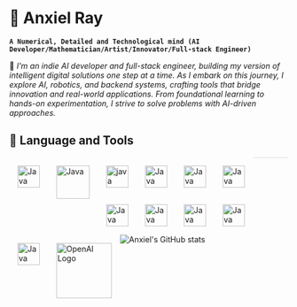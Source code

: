 # 🧠 Anxiel Ray

**`A Numerical, Detailed and Technological mind (AI Developer/Mathematician/Artist/Innovator/Full-stack Engineer)`**

🚀 _I'm an indie AI developer and full-stack engineer, building my version of intelligent digital solutions one step at a time. As I embark on this journey, I explore AI, robotics, and backend systems, crafting tools that bridge innovation and real-world applications. From foundational learning to hands-on experimentation, I strive to solve problems with AI-driven approaches._
<h2>🧰 Language and Tools</h2>

<img align="left" alt="Java" width="40px" style="margin: 15px;" src="https://cdn.jsdelivr.net/gh/devicons/devicon/icons/git/git-original.svg" />
<img align="left" alt="Java" width="60px" style="margin: 15px" src="https://upload.wikimedia.org/wikipedia/commons/0/05/Go_Logo_Blue.svg" />
<img align="left" alt="java" width="40px" style="margin: 15px" src="https://upload.wikimedia.org/wikipedia/commons/c/c3/Python-logo-notext.svg">
<img align="left" alt="Java" width="40px" style="margin: 15px" src="https://upload.wikimedia.org/wikipedia/commons/6/6a/JavaScript-logo.png" />
<img align="left" alt="Java" width="40px" style="margin: 15px" src="https://upload.wikimedia.org/wikipedia/commons/2/2d/Tensorflow_logo.svg" />
<img align="left" alt="Java" width="40px" style="margin: 15px" src="https://upload.wikimedia.org/wikipedia/commons/1/10/PyTorch_logo_icon.svg" style="margin: 15px" src="https://upload.wikimedia.org/wikipedia/commons/4/46/OpenAI_Logo.svg" />
<img align="left" alt="Java" width="40px" style="margin: 15px" src="https://upload.wikimedia.org/wikipedia/commons/3/38/Jupyter_logo.svg" />
<img align="left" alt="Java" width="40px" style="margin: 15px" src="https://upload.wikimedia.org/wikipedia/commons/3/35/Tux.svg" />
<img align="left" alt="Java" width="40px" style="margin: 15px" src="https://upload.wikimedia.org/wikipedia/commons/a/a7/React-icon.svg" />
<img align="left" alt="Java" width="40px" style="margin: 15px" src="https://upload.wikimedia.org/wikipedia/commons/d/d9/Node.js_logo.svg" />
<img align="left" alt="Java" width="40px" style="margin: 15px" src="https://upload.wikimedia.org/wikipedia/commons/1/19/C_Logo.png" />
<img align="left" width="100px"  color="white" style="margin: 15px;" src="https://img.shields.io/badge/OpenAI-1A1A1A?style=for-the-badge&logo=openai&logoColor=white" style="filter: invert(1);" alt="OpenAI Logo">
<!-- <img align="left" alt="Java" width="160px" style="margin: 10px" src="https://img.shields.io/badge/Hugging%20Face-000000?style=for-the-badge&logo=huggingface&logoColor=white" />
![LangChain](https://img.shields.io/badge/LangChain-005571?style=for-the-badge&logo=chainlink&logoColor=white)  ![Jupyter](https://img.shields.io/badge/Jupyter-F37626?style=for-the-badge&logo=jupyter&logoColor=white)  
![MongoDB](https://img.shields.io/badge/MongoDB-47A248?style=for-the-badge&logo=mongodb&logoColor=white)  ![PostgreSQL](https://img.shields.io/badge/PostgreSQL-336791?style=for-the-badge&logo=postgresql&logoColor=white)  ![AWS](https://img.shields.io/badge/AWS-232F3E?style=for-the-badge&logo=amazon-aws&logoColor=white)   -->

<hr style="height:1px; border:none; background-color:#bbb; opacity:0.5;">
<!-- <hr style="height:1px; width:60%; border:none; background-color:#ddd; opacity:0.4;"> -->

![Anxiel's GitHub stats](https://github-readme-stats.vercel.app/api?username=anxielray&theme=vision-friendly-dark&show_icons=true)
